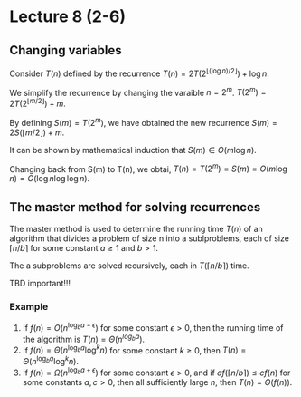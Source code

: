 # Lecture 8 (2-6)

## Changing variables

Consider $T(n)$ defined by the recurrence
$T(n) = 2T(2^{\lfloor(\log n)/2\rfloor}) + \log n$.

We simplify the recurrence by changing the varaible $n = 2^m$.
$T(2^m) = 2T(2^{\lfloor m/2\rfloor}) + m$.

By defining $S(m) = T(2^m)$, we have obtained the new recurrence
$S(m) = 2S(\lfloor m/2 \rfloor) + m$.

It can be shown by mathematical induction that $S(m) \in O(m \log n)$.

Changing back from S(m) to T(n), we obtai,
$T(n) = T(2^m) = S(m) = O(m \log n) = O(\log n \log \log n)$.

## The master method for solving recurrences

The master method is used to determine the running time $T(n)$ of an algorithm that divides a problem of size n into a sublproblems, 
each of size $\lceil n/b \rceil$ for some constant $a \geq 1$ and $b > 1$.

The a subproblems are solved recursively, each in $T(\lceil n/b \rceil)$ time.

TBD important!!!

### Example

1. If $f(n) = O(n^{\log _b a - \epsilon})$ for some constant $\epsilon > 0$, then the running time of the algorithm is $T(n) = \Theta(n^{log _b a})$.
2. If $f(n) = \Theta(n^{\log _b a} \log ^k n)$ for some constant $k \geq 0$, then
$T(n) = \Theta(n^{\log _b a} \log ^k n)$.
3. If $f(n) = \Omega(n^{\log _b a + \epsilon})$ for some constant $\epsilon > 0$, and if
$af(\lceil n/b \rceil) \leq cf(n)$ for some constants $a, c > 0$, then all sufficiently large $n$, then $T(n) = \Theta(f(n))$.
